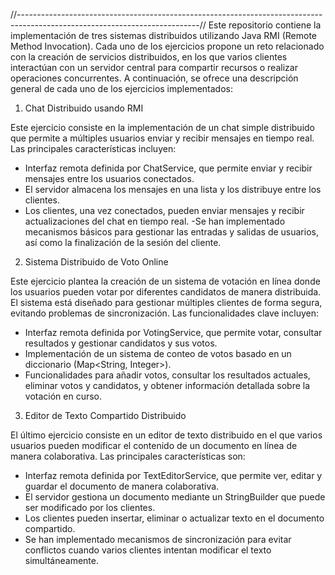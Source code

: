 //---------------------------------------------------------------------------------------------------------------------------//
Este repositorio contiene la implementación de tres sistemas distribuidos utilizando Java RMI (Remote Method Invocation). Cada uno de los ejercicios propone un reto relacionado con la creación de servicios distribuidos, en los que varios clientes interactúan con un servidor central para compartir recursos o realizar operaciones concurrentes. A continuación, se ofrece una descripción general de cada uno de los ejercicios implementados:

1. Chat Distribuido usando RMI

Este ejercicio consiste en la implementación de un chat simple distribuido que permite a múltiples usuarios enviar y recibir mensajes en tiempo real. Las principales características incluyen:

- Interfaz remota definida por ChatService, que permite enviar y recibir mensajes entre los usuarios conectados.
- El servidor almacena los mensajes en una lista y los distribuye entre los clientes.
- Los clientes, una vez conectados, pueden enviar mensajes y recibir actualizaciones del chat en tiempo real.
-Se han implementado mecanismos básicos para gestionar las entradas y salidas de usuarios, así como la finalización de la sesión del cliente.

2. Sistema Distribuido de Voto Online

Este ejercicio plantea la creación de un sistema de votación en línea donde los usuarios pueden votar por diferentes candidatos de manera distribuida. El sistema está diseñado para gestionar múltiples clientes de forma segura, evitando problemas de sincronización. Las funcionalidades clave incluyen:

- Interfaz remota definida por VotingService, que permite votar, consultar resultados y gestionar candidatos y sus votos.
- Implementación de un sistema de conteo de votos basado en un diccionario (Map<String, Integer>).
- Funcionalidades para añadir votos, consultar los resultados actuales, eliminar votos y candidatos, y obtener información detallada sobre la votación en curso.

3. Editor de Texto Compartido Distribuido

El último ejercicio consiste en un editor de texto distribuido en el que varios usuarios pueden modificar el contenido de un documento en línea de manera colaborativa. Las principales características son:

- Interfaz remota definida por TextEditorService, que permite ver, editar y guardar el documento de manera colaborativa.
- El servidor gestiona un documento mediante un StringBuilder que puede ser modificado por los clientes.
- Los clientes pueden insertar, eliminar o actualizar texto en el documento compartido.
- Se han implementado mecanismos de sincronización para evitar conflictos cuando varios clientes intentan modificar el texto simultáneamente.
